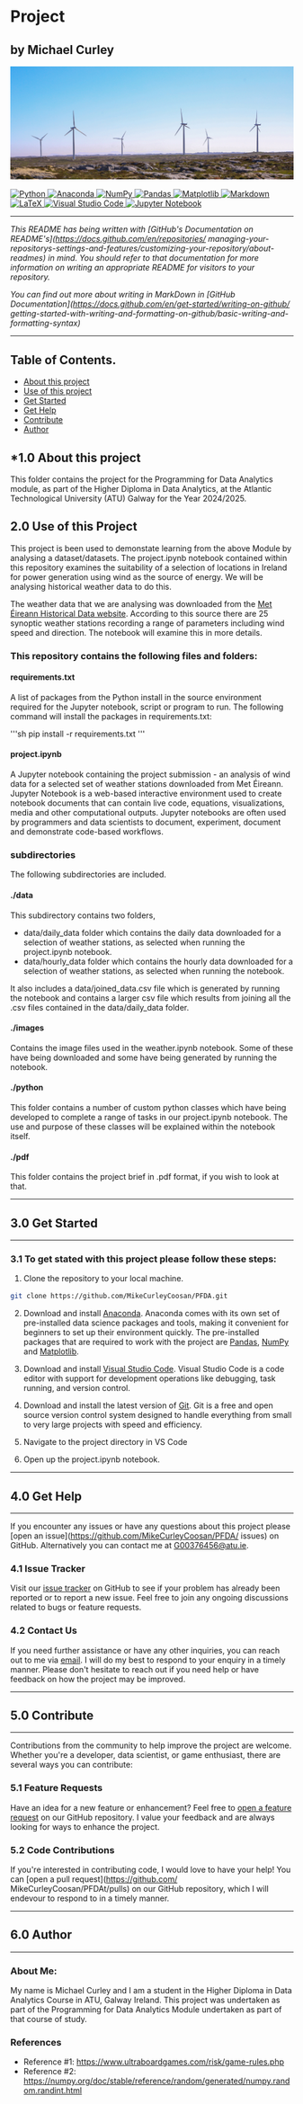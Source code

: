 # Project

## **by Michael Curley**

![Wind](./images/windpark.png)


<a target="_blank" href="https://docs.python.org/3/tutorial/index.html">
  <img src="https://img.shields.io/badge/python-3670A0?style=for-the-badge&logo=python&logoColor=ffdd54" alt="Python"/>
</a>
<a target="_blank" href="https://www.anaconda.com/">
  <img src="https://img.shields.io/badge/Anaconda-%2344A833.svg?style=for-the-badge&logo=anaconda&logoColor=white" alt="Anaconda"/>
</a>
<a target="_blank" href="https://numpy.org/devdocs/index.html">
  <img src="https://img.shields.io/badge/numpy-%23013243.svg?style=for-the-badge&logo=numpy&logoColor=white" alt="NumPy"/>
</a>
<a target="_blank" href="https://pypi.org/project/pandas/">
  <img src="https://img.shields.io/badge/pandas-%23150458.svg?style=for-the-badge&logo=pandas&logoColor=white" alt="Pandas"/>
</a>
<a target="_blank" href="https://matplotlib.org/">
  <img src="https://img.shields.io/badge/Matplotlib-%23ffffff.svg?style=for-the-badge&logo=Matplotlib&logoColor=black" 
alt="Matplotlib"/>
</a>
<a target="_blank" href="https://docs.github.com/en/get-started/writing-on-github/
getting-started-with-writing-and-formatting-on-github/
basic-writing-and-formatting-syntax">
  <img src="https://img.shields.io/badge/markdown-%23000000.svg?style=for-the-badge&logo=markdown&logoColor=white" alt="Markdown"/>
</a>
<a target="_blank" href="https://www.latex-project.org/">
  <img src="https://img.shields.io/badge/latex-%23008080.svg?style=for-the-badge&logo=latex&logoColor=white" alt="LaTeX"/>
</a>
<a target="_blank" href="https://code.visualstudio.com/">
  <img src="https://img.shields.io/badge/Visual%20Studio%20Code-0078d7.svg?style=for-the-badge&logo=visual-studio-code&
logoColor=white" 
alt="Visual Studio Code"/>
</a>
<a target="_blank" href="https://jupyter.org/">
  <img src="https://img.shields.io/badge/jupyter-%23FA0F00.svg?style=for-the-badge&logo=jupyter&logoColor=white" alt="Jupyter 
Notebook"/>
</a>

-----

_This README has being written with [GitHub's Documentation on README's](https://docs.github.com/en/repositories/
managing-your-repositorys-settings-and-features/customizing-your-repository/about-readmes) in mind. You should refer to that 
documentation for more information on writing an appropriate README for visitors to your 
repository._

_You can find out more about writing in MarkDown in [GitHub Documentation](https://docs.github.com/en/get-started/writing-on-github/
getting-started-with-writing-and-formatting-on-github/basic-writing-and-formatting-syntax)_

-----

## Table of Contents.

* [About this project](#10-about-this-project)
* [Use of this project](#20-use-of-this-project)
* [Get Started](#30-get-started)
* [Get Help](#40-get-help)
* [Contribute](#50-contribute)
* [Author](#60-author)

## ***1.0 About this project**

This folder contains the project for the Programming for Data Analytics module, as part of the Higher Diploma in Data Analytics, at the Atlantic Technological University (ATU) Galway for the Year 2024/2025. 

## 2.0 Use of this Project

This project is been used to demonstate learning from the above Module by analysing a dataset/datasets. The project.ipynb notebook contained within this repository examines the suitability of a selection of locations in Ireland for power generation using wind as the source of energy. We will be analysing historical weather data to do this.

The weather data that we are analysing was downloaded from the [Met Éireann Historical Data website](https://www.met.ie/climate/available-data/historical-data). According to this source there are 25 synoptic weather stations recording a range of parameters including wind speed and direction. The notebook will examine this in more details.

### This repository contains the following files and folders:


#### requirements.txt
A list of packages from the Python install in the source environment required for the Jupyter notebook, script or program to run. The following command will install the packages in requirements.txt:

'''sh
pip install -r requirements.txt
'''

#### project.ipynb
A Jupyter notebook containing the project submission - an analysis of wind data for a selected set of weather stations downloaded from Met Éireann.
Jupyter Notebook is a web-based interactive environment used to create notebook documents that can contain live code, equations, visualizations, media and other computational outputs. Jupyter notebooks are often used by programmers and data scientists to document, experiment, document and demonstrate code-based workflows.

### subdirectories

The following subdirectories are included.

#### ./data

This subdirectory contains two folders, 

- data/daily_data folder which contains the daily data downloaded for a selection of weather stations, as selected when running the project.ipynb notebook.
- data/hourly_data folder which contains the hourly data downloaded for a selection of weather stations, as selected when running the notebook.

It also includes a data/joined_data.csv file which is generated by running the notebook and contains a larger csv file which results from joining all the .csv files contained in the data/daily_data folder. 

#### ./images
Contains the image files used in the weather.ipynb notebook. Some of these have being downloaded and some have being generated by running the notebook.

#### ./python

This folder contains a number of custom python classes which have being developed to complete a range of tasks in our project.ipynb notebook. The use and purpose of these classes will be explained within the notebook itself.

#### ./pdf

This folder contains the project brief in .pdf format, if you wish to look at that.


----
## 3.0 Get Started
----

### 3.1 To get stated with this project please follow these steps:

1. Clone the repository to your local machine. 

```sh
git clone https://github.com/MikeCurleyCoosan/PFDA.git

```
2. Download and install [Anaconda](https://www.anaconda.com/). Anaconda comes with its own set of pre-installed data science packages 
and 
tools, making it convenient for beginners to set up their environment quickly. The pre-installed packages that are required to work 
with 
the project are [Pandas](https://pandas.pydata.org/), [NumPy](https://numpy.org/) and [Matplotlib](https://matplotlib.org/).

3. Download and install [Visual Studio Code](https://code.visualstudio.com/). Visual Studio Code is a code editor with support for 
development operations like debugging, task running, and version control.

4. Download and install the latest version of [Git](https://git-scm.com/). Git is a free and open source version control system 
designed 
to handle everything from small to very large projects with speed and efficiency.

5. Navigate to the project directory in VS Code

6. Open up the project.ipynb notebook.

----
## 4.0 Get Help
----

If you encounter any issues or have any questions about this project please [open an issue](https://github.com/MikeCurleyCoosan/PFDA/
issues) on GitHub. Alternatively you can contact me at G00376456@atu.ie. 

### 4.1 Issue Tracker

Visit our [issue tracker](https://github.com/MikeCurleyCoosan/PFDA/issues) on GitHub to see if your problem has already been reported 
or to report a new issue. Feel free to join any ongoing discussions related to bugs or feature requests.

### 4.2 Contact Us

If you need further assistance or have any other inquiries, you can reach out to me via [email](G00376456@gatuie). I will do my best 
to respond to your enquiry in a timely manner.
Please don't hesitate to reach out if you need help or have feedback on how the project may be improved.

----
## 5.0 Contribute 
----

Contributions from the community to help improve the project are welcome. Whether you're a developer, data scientist, or game 
enthusiast, there are several ways you can contribute:

### 5.1 Feature Requests

Have an idea for a new feature or enhancement? Feel free to [open a feature request](https://github.com/MikeCurleyCoosan/PFDA/issues) 
on our GitHub repository. I value your feedback and are always looking for ways to enhance the project.

### 5.2 Code Contributions

If you're interested in contributing code, I would love to have your help! You can [open a pull request](https://github.com/
MikeCurleyCoosan/PFDAt/pulls) on our GitHub repository, which I will endevour to respond to in a timely manner.

----
## 6.0 Author
----

### About Me: 

My name is Michael Curley and I am a student in the Higher Diploma in Data Analytics Course in ATU, Galway Ireland. This project was 
undertaken as part of the Programming for Data Analytics Module undertaken as part of that course of study.

### References


- Reference #1: https://www.ultraboardgames.com/risk/game-rules.php
- Reference #2: https://numpy.org/doc/stable/reference/random/generated/numpy.random.randint.html
